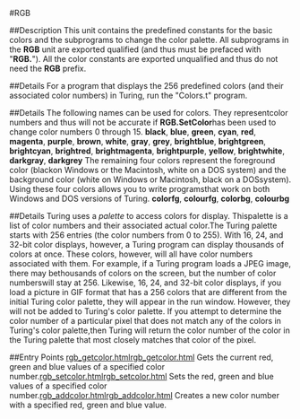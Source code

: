 
#RGB

##Description
This unit contains the predefined constants for the basic colors and the subprograms to change the color palette.
All subprograms in the **RGB** unit are exported qualified (and thus must be prefaced with "**RGB.**"). All the color constants are exported unqualified and thus do not need the **RGB** prefix.

##Details
For a program that displays the 256 predefined colors (and their associated color numbers) in Turing, run the "Colors.t" program.

##Details
The following names can be used for colors.  They representcolor numbers and thus will not be accurate if **RGB.SetColor**has been used to change color numbers 0 through 15.
**black**, **blue**, **green**, **cyan**, **red**, **magenta**, **purple**, **brown**, **white**, **gray**, **grey**, **brightblue**, **brightgreen**, **brightcyan**, **brightred**, **brightmagenta**, **brightpurple**, **yellow**, **brightwhite**, **darkgray**, **darkgrey**
The remaining four colors represent the foreground color (blackon Windows or the Macintosh, white on a DOS system) and the background color (white on Windows or Macintosh, black on a DOSsystem).  Using these four colors allows you to write programsthat work on both Windows and DOS versions of Turing.
**colorfg**, **colourfg**, **colorbg**, **colourbg**

##Details
Turing uses a *palette* to access colors for display.  Thispalette is a list of color numbers and their associated actual color.The Turing palette starts with 256 entries (the color numbers from 0 to 255). With 16, 24, and 32-bit color displays, however, a Turing program can display thousands of colors at once. These colors, however, will all have color numbers associated with them. For example, if a Turing program loads a JPEG image, there may bethousands of colors on the screen, but the number of color numberswill stay at 256. Likewise, 16, 24, and 32-bit color displays, if you load a picture in GIF format that has a 256 colors that are different from the initial Turing color palette, they will appear in the run window.  However, they will not be added to Turing's color palette.
If you attempt to determine the color number of a particular pixel that does not match any of the colors in Turing's color palette,then Turing will return the color number of the color in the Turing palette that most closely matches that color of the pixel.

##Entry Points
[rgb_getcolor.html](**GetColor**)[rgb_getcolor.html](**GetColour**) Gets the current red, green and blue values of a specified color number.[rgb_setcolor.html](**SetColor**)[rgb_setcolor.html](**SetColour**) Sets the red, green and blue values of a specified color number.[rgb_addcolor.html](**AddColor**)[rgb_addcolor.html](**AddColour**) Creates a new color number with a specified red, green and blue value.

